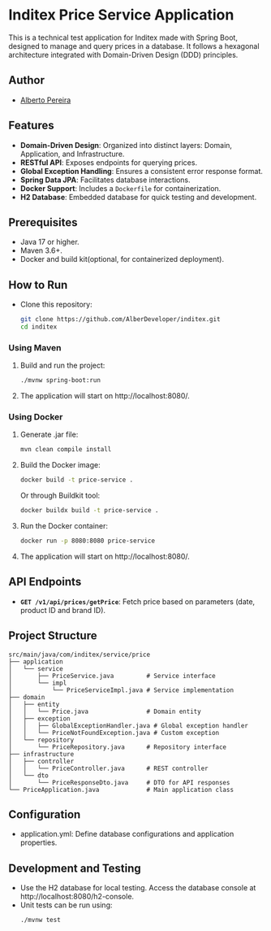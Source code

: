 # Inditex Price Service Application

This is a technical test application for Inditex made with Spring Boot, designed to manage and query prices in a database. It follows a hexagonal architecture integrated with Domain-Driven Design (DDD) principles.

## Author
- [Alberto Pereira](https://github.com/AlberDeveloper)
## Features

- **Domain-Driven Design**: Organized into distinct layers: Domain, Application, and Infrastructure.
- **RESTful API**: Exposes endpoints for querying prices.
- **Global Exception Handling**: Ensures a consistent error response format.
- **Spring Data JPA**: Facilitates database interactions.
- **Docker Support**: Includes a `Dockerfile` for containerization.
- **H2 Database**: Embedded database for quick testing and development.

## Prerequisites

- Java 17 or higher.
- Maven 3.6+.
- Docker and build kit(optional, for containerized deployment).

## How to Run
- Clone this repository:
   ```bash
   git clone https://github.com/AlberDeveloper/inditex.git
   cd inditex
   ```

### Using Maven
1. Build and run the project:
   ```bash
   ./mvnw spring-boot:run
2. The application will start on http://localhost:8080/.

### Using Docker
1. Generate .jar file:
   ```bash
   mvn clean compile install
2. Build the Docker image:
   ```bash
   docker build -t price-service .
   ```
   Or through Buildkit tool:
   ```bash
   docker buildx build -t price-service .
3. Run the Docker container:
   ```bash
   docker run -p 8080:8080 price-service
4. The application will start on http://localhost:8080/.

## API Endpoints
- **`GET /v1/api/prices/getPrice`**: Fetch price based on parameters (date, product ID and brand ID).

## Project Structure

```plaintext
src/main/java/com/inditex/service/price
├── application
│   └── service
│       ├── PriceService.java         # Service interface
│       └── impl
│           └── PriceServiceImpl.java # Service implementation
├── domain
│   ├── entity
│   │   └── Price.java                # Domain entity
│   ├── exception
│   │   ├── GlobalExceptionHandler.java # Global exception handler
│   │   └── PriceNotFoundException.java # Custom exception
│   └── repository
│       └── PriceRepository.java      # Repository interface
├── infrastructure
│   ├── controller
│   │   └── PriceController.java      # REST controller
│   └── dto
│       └── PriceResponseDto.java     # DTO for API responses
└── PriceApplication.java             # Main application class
```

## Configuration
- application.yml: Define database configurations and application properties.

## Development and Testing
- Use the H2 database for local testing. Access the database console at http://localhost:8080/h2-console.
- Unit tests can be run using:
   ```bash
   ./mvnw test